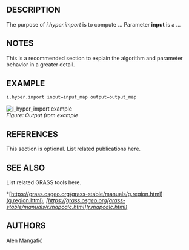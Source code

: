 ## DESCRIPTION

The purpose of  <em>i.hyper.import</em> is to compute ...
Parameter <b>input</b> is a ...

## NOTES

This is a recommended section to explain the algorithm and parameter
behavior in a greater detail.

## EXAMPLE

```sh
i.hyper.import input=input_map output=output_map
```

![i_hyper_import example](i_hyper_import.png)  
*Figure: Output from example*

## REFERENCES

This section is optional. List related publications here.

## SEE ALSO

List related GRASS tools here.

*[https://grass.osgeo.org/grass-stable/manuals/g.region.html](g.region.html),
*[https://grass.osgeo.org/grass-stable/manuals/r.mapcalc.html](r.mapcalc.html)*

## AUTHORS

Alen Mangafić
